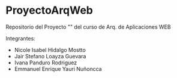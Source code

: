 # ProyectoArqWeb
Repositorio del Proyecto "" del curso de Arq. de Aplicaciones WEB

Integrantes:
- Nicole Isabel Hidalgo Mostto
- Jair Stefano Loayza Guevara
- Ivana Panduro Rodriguez
- Emmanuel Enrique Yauri Nuñoncca

